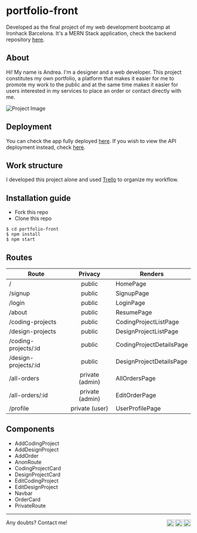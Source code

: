 # portfolio-front

Developed as the final project of my web development bootcamp at Ironhack Barcelona. It's a MERN Stack application, check the backend repository [here](https://github.com/afabregasm/portfolio-back).

## About
Hi! My name is Andrea. I'm a designer and a web developer. This project constitutes my own portfolio, a platform that makes it easier for me to promote my work to the public and at the same time makes it easier for users interested in my services to place an order or contact directly with me.  

![Project Image](https://i.imgur.com/6k3J5gW.png "Project Image")

## Deployment
You can check the app fully deployed [here](https://afabregasm.herokuapp.com/). If you wish to view the API deployment instead, check [here](https://afabregasm-back.herokuapp.com/api/).

## Work structure
I developed this project alone and used [Trello](https://trello.com/home) to organize my workflow.

## Installation guide
- Fork this repo
- Clone this repo 

```shell
$ cd portfolio-front
$ npm install
$ npm start
```

## Routes
| Route                | Privacy         | Renders                  |
| -------------------- | :-------------: | ------------------------ |
| /                    | public          | HomePage                 |
| /signup              | public          | SignupPage               |
| /login               | public          | LoginPage                |
| /about               | public          | ResumePage               |
| /coding-projects     | public          | CodingProjectListPage    |
| /design-projects     | public          | DesignProjectListPage    |
| /coding-projects/:id | public          | CodingProjectDetailsPage |
| /design-projects/:id | public          | DesignProjectDetailsPage |
| /all-orders          | private (admin) | AllOrdersPage            |
| /all-orders/:id      | private (admin) | EditOrderPage            |
| /profile             | private (user)  | UserProfilePage          |

## Components
- AddCodingProject
- AddDesignProject
- AddOrder
- AnonRoute
- CodingProjectCard
- DesignProjectCard
- EditCodingProject
- EditDesignProject
- Navbar
- OrderCard
- PrivateRoute

---

Any doubts? Contact me!
<a href="https://www.behance.net/afabregasm"><img align="right" width="20px" src="https://simpleicons.now.sh/behance/495f7e" alt="Andrea's Behance" /></a>
<a href="https://www.linkedin.com/in/afabregasm"><img align="right" width="20px" src="https://simpleicons.now.sh/linkedin/495f7e" alt="Andrea's LinkedIn" /></a>
<a href="mailto:contact@afabregasm.com"><img align="right" width="20px" src="https://simpleicons.now.sh/maildotru/495f7e" alt="Andrea's Facebook" /></a>
